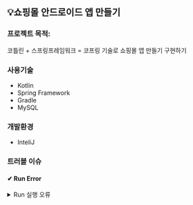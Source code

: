 ## 💡쇼핑몰 안드로이드 앱 만들기

### 프로젝트 목적: 
코틀린 + 스프링프레임워크 = 코프링 기술로 쇼핑몰 앱 만들기 구현하기 


### 사용기술
+ Kotlin
+ Spring Framework
+ Gradle
+ MySQL

### 개발환경
+ InteliJ


### 트러블 이슈

#### ✔ Run Error
<details>
<summary>Run 실행 오류</summary>
<div markdown="1">

- Error starting ApplicationContext. To display the conditions report re-run your application with 'debug' enabled.
- 원인: aplication.yml 설정을 안하여 오류 발생

### 💡 해결 방법
<details>
<summary>Run 실행 오류 개선</summary>
<div markdown="1">

  
#### application.yml
~~~
spring:
  datasource:
    url: jdbc:mysql://127.0.0.1:3306/스키마 명?useUnicode=true&serverTimezone=UTC
    username: 아이디
    password: 비밀번호
    data-username: 아이디
    data-password: 비밀번호
    driver-class-name: com.mysql.jdbc.Driver
  jpa:
    hibernate:
      ddl-auto: update
    database-platform: org.hibernate.dialect.MySQL5InnoDBDialect
~~~

</div>
</details>  

</div>
</details>  
